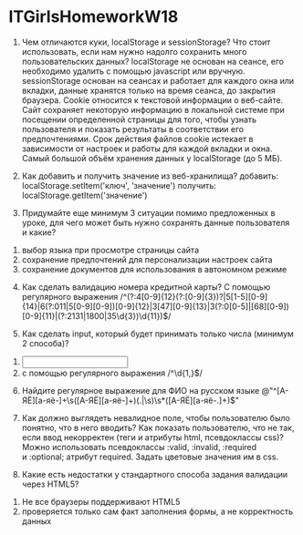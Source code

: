 # ITGirlsHomeworkW18

1. Чем отличаются куки, localStorage и sessionStorage? Что стоит использовать, если нам нужно надолго сохранить много пользовательских данных?
   localStorage не основан на сеансе, его необходимо удалить с помощью javascript или вручную.
   sessionStorage основан на сеансах и работает для каждого окна или вкладки, данные хранятся только на время сеанса, до закрытия браузера.
   Cookie относится к текстовой информации о веб-сайте. Сайт сохраняет некоторую информацию в локальной системе при посещении определенной страницы для того, чтобы узнать пользователя и показать результаты в соответствии его предпочтениями. Срок действия файлов cookie истекает в зависимости от настроек и работы для каждой вкладки и окна.
   Самый большой объём хранения данных у localStorage (до 5 МБ).

2. Как добавить и получить значение из веб-хранилища?
   добавить: localStorage.setItem('ключ', 'значение')
   получить: localStorage.getItem('значение')

3. Придумайте еще минимум 3 ситуации помимо предложенных в уроке, для чего может быть нужно сохранять данные пользователя и какие?

1) выбор языка при просмотре страницы сайта
2) сохранение предпочтений для персонализации настроек сайта
3) сохранение документов для использования в автономном режиме

4. Как сделать валидацию номера кредитной карты?
   С помощью регулярного выражения /^(?:4[0-9]{12}(?:[0-9]{3})?|5[1-5][0-9]{14}|6(?:011|5[0-9][0-9])[0-9]{12}|3[47][0-9]{13}|3(?:0[0-5]|[68][0-9])[0-9]{11}|(?:2131|1800|35\d{3})\d{11})$/

5. Как сделать input, который будет принимать только числа (минимум 2 способа)?

1) <input type="number">
2) с помощью регулярного выражения /^\d{1,}$/

6. Найдите регулярное выражение для ФИО на русском языке
   @"^[А-ЯЁ][а-яё\-]+\s([А-ЯЁ][а-яё\-]+)(\.|\s)\s\*([А-ЯЁ][а-яё\-\.]+)$"

7. Как должно выглядеть невалидное поле, чтобы пользователю было понятно, что в него вводить? Как показать пользователю, что не так, если ввод некорректен (теги и атрибуты html, псевдоклассы css)?
   Можно использовать псевдоклассы :valid, :invalid, :required и :optional; атрибут required. Задать цветовые значения им в css.

8. Какие есть недостатки у стандартного способа задания валидации через HTML5?

1) Не все браузеры поддерживают HTML5
2) проверяется только сам факт заполнения формы, а не корректность данных
